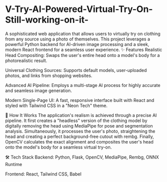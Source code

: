 # V-Try-AI-Powered-Virtual-Try-On-Still-working-on-it-
A sophisticated web application that allows users to virtually try on clothing from any source using a photo of themselves. This project leverages a powerful Python backend for AI-driven image processing and a sleek, modern React frontend for a seamless user experience.
✨ Features
Realistic Head Compositing: Swaps the user's entire head onto a model's body for a photorealistic result.

Universal Clothing Sources: Supports default models, user-uploaded photos, and links from shopping websites.

Advanced AI Pipeline: Employs a multi-stage AI process for highly accurate and seamless image generation.

Modern Single-Page UI: A fast, responsive interface built with React and styled with Tailwind CSS in a "Neon Tech" theme.

🤖 How It Works
The application's realism is achieved through a precise AI pipeline. It first creates a "headless" version of the clothing model by digitally removing the head using MediaPipe for pose and segmentation analysis. Simultaneously, it processes the user's photo, straightening the head and creating a perfect background-free cutout with rembg. Finally, OpenCV calculates the exact alignment and composites the user's head onto the model's body for a seamless virtual try-on.

🛠️ Tech Stack
Backend: Python, Flask, OpenCV, MediaPipe, Rembg, ONNX Runtime

Frontend: React, Tailwind CSS, Babel
